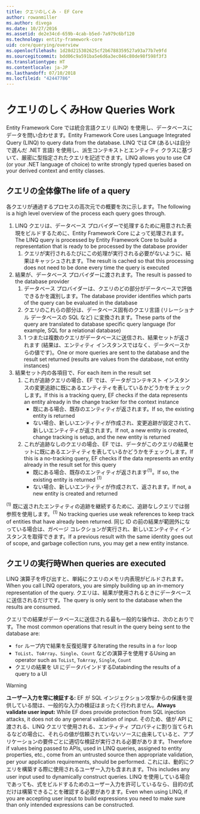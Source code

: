 ```yaml
---
title: クエリのしくみ - EF Core
author: rowanmiller
ms.author: divega
ms.date: 10/27/2016
ms.assetid: de2e34cd-659b-4cab-b5ed-7a979c6bf120
ms.technology: entity-framework-core
uid: core/querying/overview
ms.openlocfilehash: 1d28d215302625cf2b6788359527a93a77b7e9fd
ms.sourcegitcommit: bdd06c9a591ba5e6d6a3ec046c80de98f598f3f3
ms.translationtype: HT
ms.contentlocale: ja-JP
ms.lasthandoff: 07/10/2018
ms.locfileid: "42447786"
---
```

# <a name="how-queries-work"></a><span data-ttu-id="817ca-102">クエリのしくみ</span><span class="sxs-lookup"><span data-stu-id="817ca-102">How Queries Work</span></span>

<span data-ttu-id="817ca-103">Entity Framework Core では統合言語クエリ (LINQ) を使用し、データベースにデータを問い合わせます。</span><span class="sxs-lookup"><span data-stu-id="817ca-103">Entity Framework Core uses Language Integrated Query (LINQ) to query data from the database.</span></span> <span data-ttu-id="817ca-104">LINQ では C# (あるいは自分で選んだ .NET 言語) を使用し、派生コンテキストとエンティティ クラスに基づいて、厳密に型指定されたクエリを記述できます。</span><span class="sxs-lookup"><span data-stu-id="817ca-104">LINQ allows you to use C# (or your .NET language of choice) to write strongly typed queries based on your derived context and entity classes.</span></span>

## <a name="the-life-of-a-query"></a><span data-ttu-id="817ca-105">クエリの全体像</span><span class="sxs-lookup"><span data-stu-id="817ca-105">The life of a query</span></span>

<span data-ttu-id="817ca-106">各クエリが通過するプロセスの高次元での概要を次に示します。</span><span class="sxs-lookup"><span data-stu-id="817ca-106">The following is a high level overview of the process each query goes through.</span></span>

1. <span data-ttu-id="817ca-107">LINQ クエリは、データベース プロバイダーで処理するために用意された表現をビルドするために、Entity Framework Core によって処理されます。</span><span class="sxs-lookup"><span data-stu-id="817ca-107">The LINQ query is processed by Entity Framework Core to build a representation that is ready to be processed by the database provider</span></span>
   1. <span data-ttu-id="817ca-108">クエリが実行されるたびにこの処理が実行される必要がないように、結果はキャッシュされます。</span><span class="sxs-lookup"><span data-stu-id="817ca-108">The result is cached so that this processing does not need to be done every time the query is executed</span></span>
2. <span data-ttu-id="817ca-109">結果が、データベース プロバイダーに渡されます。</span><span class="sxs-lookup"><span data-stu-id="817ca-109">The result is passed to the database provider</span></span>
   1. <span data-ttu-id="817ca-110">データベース プロバイダーは、クエリのどの部分がデータベースで評価できるかを識別します。</span><span class="sxs-lookup"><span data-stu-id="817ca-110">The database provider identifies which parts of the query can be evaluated in the database</span></span>
   2. <span data-ttu-id="817ca-111">クエリのこれらの部分は、データベース固有のクエリ言語 (リレーショナル データベースの SQL など) に変換されます。</span><span class="sxs-lookup"><span data-stu-id="817ca-111">These parts of the query are translated to database specific query language (for example, SQL for a relational database)</span></span>
   3. <span data-ttu-id="817ca-112">1 つまたは複数のクエリがデータべースに送信され、結果セットが返されます (結果は、エンティティ インスタンスではなく、データベースからの値です)。</span><span class="sxs-lookup"><span data-stu-id="817ca-112">One or more queries are sent to the database and the result set returned (results are values from the database, not entity instances)</span></span>
3. <span data-ttu-id="817ca-113">結果セット内の各項目で、</span><span class="sxs-lookup"><span data-stu-id="817ca-113">For each item in the result set</span></span>
   1. <span data-ttu-id="817ca-114">これが追跡クエリの場合、EF では、データがコンテキスト インスタンスの変更追跡に既にあるエンティティを表しているかどうかをチェックします。</span><span class="sxs-lookup"><span data-stu-id="817ca-114">If this is a tracking query, EF checks if the data represents an entity already in the change tracker for the context instance</span></span>
      * <span data-ttu-id="817ca-115">既にある場合、既存のエンティティが返されます。</span><span class="sxs-lookup"><span data-stu-id="817ca-115">If so, the existing entity is returned</span></span>
      * <span data-ttu-id="817ca-116">ない場合、新しいエンティティが作成され、変更追跡が設定されて、新しいエンティティが返されます。</span><span class="sxs-lookup"><span data-stu-id="817ca-116">If not, a new entity is created, change tracking is setup, and the new entity is returned</span></span>
   2. <span data-ttu-id="817ca-117">これが追跡なしのクエリの場合、EF では、データがこのクエリの結果セットに既にあるエンティティを表しているかどうかをチェックします。</span><span class="sxs-lookup"><span data-stu-id="817ca-117">If this is a no-tracking query, EF checks if the data represents an entity already in the result set for this query</span></span>
      * <span data-ttu-id="817ca-118">既にある場合、既存のエンティティが返されます<sup>(1)</sup>。</span><span class="sxs-lookup"><span data-stu-id="817ca-118">If so, the existing entity is returned <sup>(1)</sup></span></span>
      * <span data-ttu-id="817ca-119">ない場合、新しいエンティティが作成されて、返されます。</span><span class="sxs-lookup"><span data-stu-id="817ca-119">If not, a new entity is created and returned</span></span>

<span data-ttu-id="817ca-120"><sup>(1)</sup> 既に返されたエンティティの追跡を継続するために、追跡なしクエリでは弱参照を使用します。</span><span class="sxs-lookup"><span data-stu-id="817ca-120"><sup>(1)</sup> No tracking queries use weak references to keep track of entities that have already been returned.</span></span> <span data-ttu-id="817ca-121">同じ ID の前の結果が範囲外になっている場合は、ガベージ コレクションが実行され、新しいエンティティ インスタンスを取得できます。</span><span class="sxs-lookup"><span data-stu-id="817ca-121">If a previous result with the same identity goes out of scope, and garbage collection runs, you may get a new entity instance.</span></span>

## <a name="when-queries-are-executed"></a><span data-ttu-id="817ca-122">クエリの実行時</span><span class="sxs-lookup"><span data-stu-id="817ca-122">When queries are executed</span></span>

<span data-ttu-id="817ca-123">LINQ 演算子を呼び出すと、単純にクエリのメモリ内表現がビルドされます。</span><span class="sxs-lookup"><span data-stu-id="817ca-123">When you call LINQ operators, you are simply building up an in-memory representation of the query.</span></span> <span data-ttu-id="817ca-124">クエリは、結果が使用されるときにデータベースに送信されるだけです。</span><span class="sxs-lookup"><span data-stu-id="817ca-124">The query is only sent to the database when the results are consumed.</span></span>

<span data-ttu-id="817ca-125">クエリでの結果がデータベースに送信される最も一般的な操作は、次のとおりです。</span><span class="sxs-lookup"><span data-stu-id="817ca-125">The most common operations that result in the query being sent to the database are:</span></span>
* <span data-ttu-id="817ca-126">`for` ループ内で結果を反復処理する</span><span class="sxs-lookup"><span data-stu-id="817ca-126">Iterating the results in a `for` loop</span></span>
* <span data-ttu-id="817ca-127">`ToList`、`ToArray`、`Single`、`Count` などの演算子を使用する</span><span class="sxs-lookup"><span data-stu-id="817ca-127">Using an operator such as `ToList`, `ToArray`, `Single`, `Count`</span></span>
* <span data-ttu-id="817ca-128">クエリの結果を UI にデータバインドする</span><span class="sxs-lookup"><span data-stu-id="817ca-128">Databinding the results of a query to a UI</span></span>

> [!WARNING]  
> <span data-ttu-id="817ca-129">**ユーザー入力を常に検証する:** EF が SQL インジェクション攻撃からの保護を提供している間は、一般的な入力の検証はまったく行われません。</span><span class="sxs-lookup"><span data-stu-id="817ca-129">**Always validate user input:** While EF does provide protection from SQL injection attacks, it does not do any general validation of input.</span></span> <span data-ttu-id="817ca-130">そのため、値が API に渡される、LINQ クエリで使用される、エンティティ プロパティに割り当てられるなどの場合に、それらの値が信頼されていないソースに由来していると、アプリケーションの要件ごとに適切な検証が実行される必要があります。</span><span class="sxs-lookup"><span data-stu-id="817ca-130">Therefore if values being passed to APIs, used in LINQ queries, assigned to entity properties, etc., come from an untrusted source then appropriate validation, per your application requirements, should be performed.</span></span> <span data-ttu-id="817ca-131">これには、動的にクエリを構築する際に使用されるユーザー入力も含まれます。</span><span class="sxs-lookup"><span data-stu-id="817ca-131">This includes any user input used to dynamically construct queries.</span></span> <span data-ttu-id="817ca-132">LINQ を使用している場合であっても、式をビルドするためのユーザー入力を許可しているなら、目的の式だけは構築できることを確認する必要があります。</span><span class="sxs-lookup"><span data-stu-id="817ca-132">Even when using LINQ, if you are accepting user input to build expressions you need to make sure than only intended expressions can be constructed.</span></span>
